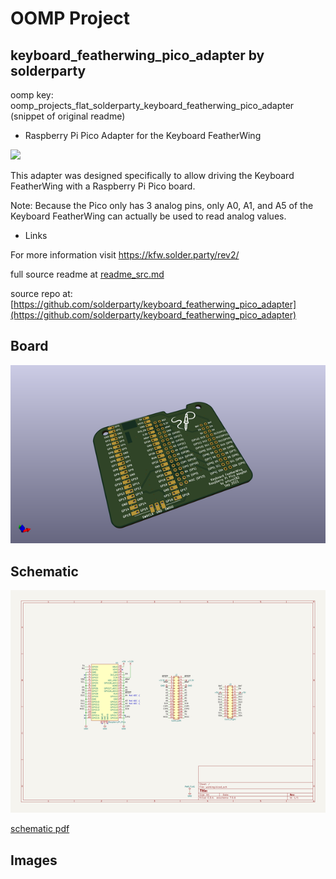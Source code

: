 # OOMP Project  
## keyboard_featherwing_pico_adapter  by solderparty  
  
oomp key: oomp_projects_flat_solderparty_keyboard_featherwing_pico_adapter  
(snippet of original readme)  
  
- Raspberry Pi Pico Adapter for the Keyboard FeatherWing  
  
![](./img/pico_adapter.jpg)  
  
This adapter was designed specifically to allow driving the Keyboard FeatherWing with a Raspberry Pi Pico board.  
  
Note: Because the Pico only has 3 analog pins, only A0, A1, and A5 of the Keyboard FeatherWing can actually be used to read analog values.  
  
- Links  
  
For more information visit https://kfw.solder.party/rev2/  
  
  full source readme at [readme_src.md](readme_src.md)  
  
source repo at: [https://github.com/solderparty/keyboard_featherwing_pico_adapter](https://github.com/solderparty/keyboard_featherwing_pico_adapter)  
## Board  
  
[![working_3d.png](working_3d_600.png)](working_3d.png)  
## Schematic  
  
[![working_schematic.png](working_schematic_600.png)](working_schematic.png)  
  
[schematic pdf](working_schematic.pdf)  
## Images  
